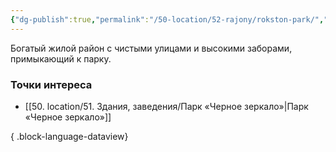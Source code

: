 ```yaml
---
{"dg-publish":true,"permalink":"/50-location/52-rajony/rokston-park/","tags":["локация/район"]}
---
```


Богатый жилой район с чистыми улицами и высокими заборами, примыкающий к парку. 
### Точки интереса
- [[50. location/51. Здания, заведения/Парк «Черное зеркало»\|Парк «Черное зеркало»]]

{ .block-language-dataview}
